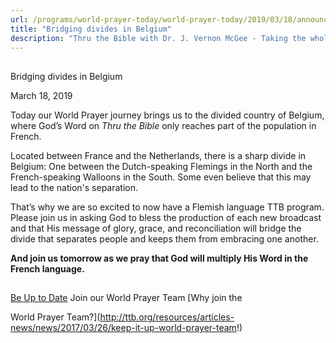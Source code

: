 ```yaml
---
url: /programs/world-prayer-today/world-prayer-today/2019/03/18/announcing-a-new-broadcast
title: "Bridging divides in Belgium"
description: "Thru the Bible with Dr. J. Vernon McGee - Taking the whole Word to the whole world"
---
```







## 
 Bridging divides in Belgium


March 18, 2019




Today our World Prayer journey brings us to the divided country of Belgium, where God’s Word on *Thru the Bible* only reaches part of the population in French. 


Located between France and the Netherlands, there is a sharp divide in Belgium: One between the Dutch-speaking Flemings in the North and the French-speaking Walloons in the South. Some even believe that this may lead to the nation's separation. 


That’s why we are so excited to now have a Flemish language TTB program. Please join us in asking God to bless the production of each new broadcast and that His message of glory, grace, and reconciliation will bridge the divide that separates people and keeps them from embracing one another.


**And join us tomorrow as we pray that God will multiply His Word in the French language.**







## 




[Be Up to Date](http://feeds.feedburner.com/WorldPrayerToday "World Prayer Today RSS Feed")
Join our World Prayer Team
[Why join the  

World Prayer Team?](http://ttb.org/resources/articles-news/news/2017/03/26/keep-it-up-world-prayer-team!)




